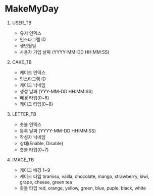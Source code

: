 # MakeMyDay

1. USER_TB
    - 유저 인덱스
    - 인스타그램 ID
    - 생년월일
    - 사용자 가입 날짜 (YYYY-MM-DD HH:MM:SS)

1. CAKE_TB
    - 케이크 인덱스
    - 인스타그램 ID
    - 케이크 닉네임
    - 생성 날짜 (YYY-MM-DD HH:MM:SS)
    - 배경 타입(0~8)
    - 케이크 타입(0~8)

3. LETTER_TB
    - 촛불 인덱스
    - 등록 날짜 (YYYY-MM-DD HH:MM:SS)
    - 작성자 닉네임
    - 상태(Enable, Disable)
    - 촛불 타입(0~7)

5. IMAGE_TB
    - 케이크 배경 1~9
    - 케이크 타입 tiramisu, vailla, chocolate, mango, strawberry, kiwi, grape, cheese, green tea
    - 촛불 타입 red, orange, yellow, green, blue, puple, black, white


<!-- MySQL을 써야하는 이유 : MySQL은 읽기 중심의 작업에서 PostgreSQL 보다 효율적이다 PostgreSQL 처럼 다양하고 유연한 기능과 플러그인들을 제공하지는 않지만(MySQL 8.0에선 단점이였던 Join 방식이 중첩루프밖에 안되던걸 Hash Join을 추가해서 해결함) 지금 설계중인것처럼 간단하고 단순한 Toy Project에는 다양하고 복잡한 기능들이 필요하지도 않을뿐더러 속도와 안정성 면에서는 오히려 방해가 된다 -->
